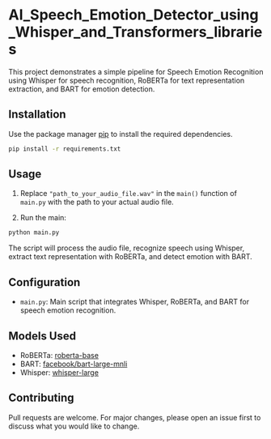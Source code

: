 # AI_Speech_Emotion_Detector_using_Whisper_and_Transformers_libraries
This project demonstrates a simple pipeline for Speech Emotion Recognition using Whisper for speech recognition, RoBERTa for text representation extraction, and BART for emotion detection.

## Installation

Use the package manager [pip](https://pip.pypa.io/en/stable/) to install the required dependencies.

```bash
pip install -r requirements.txt
```

## Usage

1. Replace `"path_to_your_audio_file.wav"` in the `main()` function of `main.py` with the path to your actual audio file.

2. Run the main:

```bash
python main.py
```

The script will process the audio file, recognize speech using Whisper, extract text representation with RoBERTa, and detect emotion with BART.

## Configuration

- `main.py`: Main script that integrates Whisper, RoBERTa, and BART for speech emotion recognition.

## Models Used

- RoBERTa: [roberta-base](https://huggingface.co/roberta-base)
- BART: [facebook/bart-large-mnli](https://huggingface.co/facebook/bart-large-mnli)
- Whisper: [whisper-large](https://huggingface.co/whisper-large)

## Contributing

Pull requests are welcome. For major changes, please open an issue first to discuss what you would like to change.

